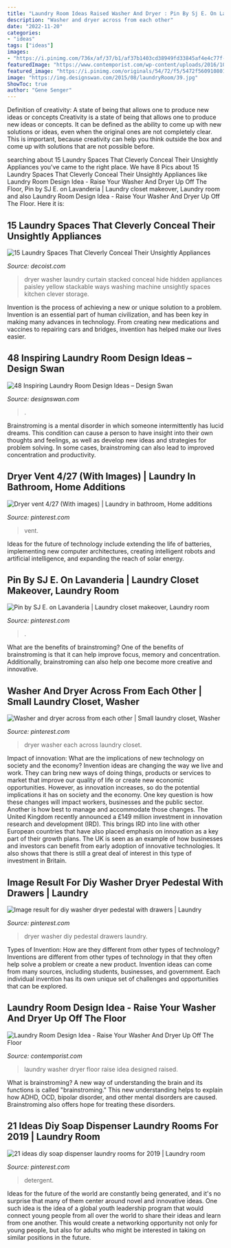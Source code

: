 ```yaml
---
title: "Laundry Room Ideas Raised Washer And Dryer : Pin By Sj E. On Lavanderia"
description: "Washer and dryer across from each other"
date: "2022-11-20"
categories:
- "ideas"
tags: ["ideas"]
images:
- "https://i.pinimg.com/736x/af/37/b1/af37b1403cd38949fd33845af4e4c77f--washer-and-dryer-washers.jpg"
featuredImage: "https://www.contemporist.com/wp-content/uploads/2016/10/raised-laundry-machines_031016_02-800x1200.jpg"
featured_image: "https://i.pinimg.com/originals/54/72/f5/5472f560910801d99bc839b23d39e567.jpg"
image: "https://img.designswan.com/2015/08/laundryRoom/39.jpg"
ShowToc: true
author: "Gene Senger"
---
```



Definition of creativity: A state of being that allows one to produce new ideas or concepts
Creativity is a state of being that allows one to produce new ideas or concepts. It can be defined as the ability to come up with new solutions or ideas, even when the original ones are not completely clear. This is important, because creativity can help you think outside the box and come up with solutions that are not possible before.

	

		
searching about 15 Laundry Spaces That Cleverly Conceal Their Unsightly Appliances you've came to the right place. We have 8 Pics about 15 Laundry Spaces That Cleverly Conceal Their Unsightly Appliances like Laundry Room Design Idea - Raise Your Washer And Dryer Up Off The Floor, Pin by SJ E. on Lavanderia | Laundry closet makeover, Laundry room and also Laundry Room Design Idea - Raise Your Washer And Dryer Up Off The Floor. Here it is:
		
    
## 15 Laundry Spaces That Cleverly Conceal Their Unsightly Appliances

<img loading=lazy src="http://cdn.decoist.com/wp-content/uploads/2015/11/Stacked-washer-and-dryer-hidden-by-a-yellow-paisley-curtain.jpg" onerror="this.onerror=null;this.src='https://tse2.mm.bing.net/th?id=OIP.BrX2Moi0Y3jucFtPwL12agHaLo&amp;pid=15.1';" alt="15 Laundry Spaces That Cleverly Conceal Their Unsightly Appliances">

_Source: decoist.com_

>dryer washer laundry curtain stacked conceal hide hidden appliances paisley yellow stackable ways washing machine unsightly spaces kitchen clever storage. 

	

Invention is the process of achieving a new or unique solution to a problem. Invention is an essential part of human civilization, and has been key in making many advances in technology. From creating new medications and vaccines to repairing cars and bridges, invention has helped make our lives easier.

    
## 48 Inspiring Laundry Room Design Ideas – Design Swan

<img loading=lazy src="https://img.designswan.com/2015/08/laundryRoom/39.jpg" onerror="this.onerror=null;this.src='https://tse2.mm.bing.net/th?id=OIP.roHZL6ISSEk_0ONQcVGG7QHaLI&amp;pid=15.1';" alt="48 Inspiring Laundry Room Design Ideas – Design Swan">

_Source: designswan.com_

>. 

	

Brainstroming is a mental disorder in which someone intermittently has lucid dreams. This condition can cause a person to have insight into their own thoughts and feelings, as well as develop new ideas and strategies for problem solving. In some cases, brainstroming can also lead to improved concentration and productivity.

    
## Dryer Vent 4/27 (With Images) | Laundry In Bathroom, Home Additions

<img loading=lazy src="https://i.pinimg.com/originals/c8/e7/5d/c8e75d8c83e44785e83765b6f4449d35.jpg" onerror="this.onerror=null;this.src='https://tse2.mm.bing.net/th?id=OIP.Ra6maqKHWOc8CuoQ1OGbLwHaJ4&amp;pid=15.1';" alt="Dryer vent 4/27 (With images) | Laundry in bathroom, Home additions">

_Source: pinterest.com_

>vent. 

	

Ideas for the future of technology include extending the life of batteries, implementing new computer architectures, creating intelligent robots and artificial intelligence, and expanding the reach of solar energy.

    
## Pin By SJ E. On Lavanderia | Laundry Closet Makeover, Laundry Room

<img loading=lazy src="https://i.pinimg.com/736x/fb/93/cb/fb93cb3554a0711da747680d960b026d.jpg" onerror="this.onerror=null;this.src='https://tse4.mm.bing.net/th?id=OIP.Td26z8q_P20wGxQ9WMQGEQHaJ3&amp;pid=15.1';" alt="Pin by SJ E. on Lavanderia | Laundry closet makeover, Laundry room">

_Source: pinterest.com_

>. 

	

What are the benefits of brainstroming?
One of the benefits of brainstroming is that it can help improve focus, memory and concentration. Additionally, brainstroming can also help one become more creative and innovative.

    
## Washer And Dryer Across From Each Other | Small Laundry Closet, Washer

<img loading=lazy src="https://i.pinimg.com/736x/af/37/b1/af37b1403cd38949fd33845af4e4c77f--washer-and-dryer-washers.jpg" onerror="this.onerror=null;this.src='https://tse1.mm.bing.net/th?id=OIP.jNws81ZtHsE1SR79-AetFgAAAA&amp;pid=15.1';" alt="Washer and dryer across from each other | Small laundry closet, Washer">

_Source: pinterest.com_

>dryer washer each across laundry closet. 

	

Impact of innovation: What are the implications of new technology on society and the economy?
Invention ideas are changing the way we live and work. They can bring new ways of doing things, products or services to market that improve our quality of life or create new economic opportunities. However, as innovation increases, so do the potential implications it has on society and the economy. One key question is how these changes will impact workers, businesses and the public sector. Another is how best to manage and accommodate those changes.
The United Kingdom recently announced a £149 million investment in innovation research and development (IRD). This brings IRD into line with other European countries that have also placed emphasis on innovation as a key part of their growth plans. The UK is seen as an example of how businesses and investors can benefit from early adoption of innovative technologies. It also shows that there is still a great deal of interest in this type of investment in Britain.

    
## Image Result For Diy Washer Dryer Pedestal With Drawers | Laundry

<img loading=lazy src="https://i.pinimg.com/736x/fe/d6/40/fed6400b72e5f17e61ea06b475b21429.jpg" onerror="this.onerror=null;this.src='https://tse1.mm.bing.net/th?id=OIP.KbZhKFslFZ6OGp_Ow1Rs2AHaLI&amp;pid=15.1';" alt="Image result for diy washer dryer pedestal with drawers | Laundry">

_Source: pinterest.com_

>dryer washer diy pedestal drawers laundry. 

	

Types of Invention: How are they different from other types of technology?
Inventions are different from other types of technology in that they often help solve a problem or create a new product. Invention ideas can come from many sources, including students, businesses, and government. Each individual invention has its own unique set of challenges and opportunities that can be explored.

    
## Laundry Room Design Idea - Raise Your Washer And Dryer Up Off The Floor

<img loading=lazy src="https://www.contemporist.com/wp-content/uploads/2016/10/raised-laundry-machines_031016_02-800x1200.jpg" onerror="this.onerror=null;this.src='https://tse3.mm.bing.net/th?id=OIP.4FtfeAyjOVU1TZUd7JMocQHaLH&amp;pid=15.1';" alt="Laundry Room Design Idea - Raise Your Washer And Dryer Up Off The Floor">

_Source: contemporist.com_

>laundry washer dryer floor raise idea designed raised. 

	

What is brainstroming?
A new way of understanding the brain and its functions is called "brainstroming." This new understanding helps to explain how ADHD, OCD, bipolar disorder, and other mental disorders are caused. Brainstroming also offers hope for treating these disorders.

    
## 21 Ideas Diy Soap Dispenser Laundry Rooms For 2019 | Laundry Room

<img loading=lazy src="https://i.pinimg.com/originals/54/72/f5/5472f560910801d99bc839b23d39e567.jpg" onerror="this.onerror=null;this.src='https://tse2.mm.bing.net/th?id=OIP.vGcufjSA_Ok5BemrMqRB1AAAAA&amp;pid=15.1';" alt="21 ideas diy soap dispenser laundry rooms for 2019 | Laundry room">

_Source: pinterest.com_

>detergent. 

	

Ideas for the future of the world are constantly being generated, and it's no surprise that many of them center around novel and innovative ideas. One such idea is the idea of a global youth leadership program that would connect young people from all over the world to share their ideas and learn from one another. This would create a networking opportunity not only for young people, but also for adults who might be interested in taking on similar positions in the future.

